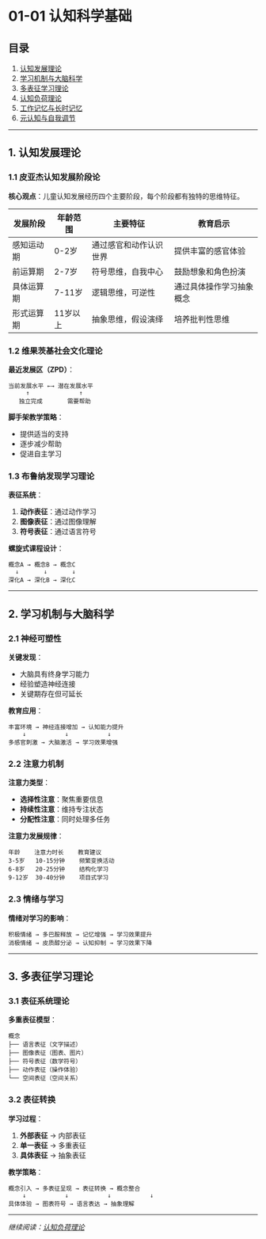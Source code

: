 # 01-01 认知科学基础

## 目录

1. [认知发展理论](#1-认知发展理论)
2. [学习机制与大脑科学](#2-学习机制与大脑科学)
3. [多表征学习理论](#3-多表征学习理论)
4. [认知负荷理论](#4-认知负荷理论)
5. [工作记忆与长时记忆](#5-工作记忆与长时记忆)
6. [元认知与自我调节](#6-元认知与自我调节)

---

## 1. 认知发展理论

### 1.1 皮亚杰认知发展阶段论

**核心观点**：儿童认知发展经历四个主要阶段，每个阶段都有独特的思维特征。

| 发展阶段 | 年龄范围 | 主要特征 | 教育启示 |
|---------|---------|---------|---------|
| 感知运动期 | 0-2岁 | 通过感官和动作认识世界 | 提供丰富的感官体验 |
| 前运算期 | 2-7岁 | 符号思维，自我中心 | 鼓励想象和角色扮演 |
| 具体运算期 | 7-11岁 | 逻辑思维，可逆性 | 通过具体操作学习抽象概念 |
| 形式运算期 | 11岁以上 | 抽象思维，假设演绎 | 培养批判性思维 |

### 1.2 维果茨基社会文化理论

**最近发展区（ZPD）**：

```text
当前发展水平 ←→ 潜在发展水平
     ↑              ↑
   独立完成       需要帮助
```

**脚手架教学策略**：

- 提供适当的支持
- 逐步减少帮助
- 促进自主学习

### 1.3 布鲁纳发现学习理论

**表征系统**：

1. **动作表征**：通过动作学习
2. **图像表征**：通过图像理解
3. **符号表征**：通过语言符号

**螺旋式课程设计**：

```text
概念A → 概念B → 概念C
  ↓       ↓       ↓
深化A → 深化B → 深化C
```

---

## 2. 学习机制与大脑科学

### 2.1 神经可塑性

**关键发现**：

- 大脑具有终身学习能力
- 经验塑造神经连接
- 关键期存在但可延长

**教育应用**：

```text
丰富环境 → 神经连接增加 → 认知能力提升
    ↓           ↓           ↓
多感官刺激 → 大脑激活 → 学习效果增强
```

### 2.2 注意力机制

**注意力类型**：

- **选择性注意**：聚焦重要信息
- **持续性注意**：维持专注状态
- **分配性注意**：同时处理多任务

**注意力发展规律**：

```text
年龄    注意力时长    教育建议
3-5岁   10-15分钟    频繁变换活动
6-8岁   20-25分钟    结构化学习
9-12岁  30-40分钟    项目式学习
```

### 2.3 情绪与学习

**情绪对学习的影响**：

```text
积极情绪 → 多巴胺释放 → 记忆增强 → 学习效果提升
消极情绪 → 皮质醇分泌 → 认知抑制 → 学习效果下降
```

---

## 3. 多表征学习理论

### 3.1 表征系统理论

**多重表征模型**：

```text
概念
├── 语言表征（文字描述）
├── 图像表征（图表、图片）
├── 符号表征（数学符号）
├── 动作表征（操作体验）
└── 空间表征（空间关系）
```

### 3.2 表征转换

**学习过程**：

1. **外部表征** → 内部表征
2. **单一表征** → 多重表征
3. **具体表征** → 抽象表征

**教学策略**：

```text
概念引入 → 多表征呈现 → 表征转换 → 概念整合
    ↓           ↓           ↓           ↓
具体体验 → 图表符号 → 语言表达 → 抽象理解
```

---

*继续阅读：[认知负荷理论](#4-认知负荷理论)*
